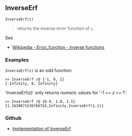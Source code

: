 ## InverseErf

```
InverseErf(z)
```

> returns the inverse error function of `z`.


See
* [Wikipedia - Error_function - Inverse functions](https://en.wikipedia.org/wiki/Error_function#Inverse_functions) 
 
### Examples

`InverseErf(z)` is an odd function:

```  
>> InverseErf /@ {-1, 0, 1}    
{-Infinity, 0, Infinity}     
``` 

'InverseErf($z$)' only returns numeric values for '-1 <= $z$ <= 1':    
``` 
>> InverseErf /@ {0.9, 1.0, 1.1}    
{1.1630871536766743,Infinity,InverseErf(1.1)} 
```

### Github

* [Implementation of InverseErf](https://github.com/axkr/symja_android_library/blob/master/symja_android_library/matheclipse-core/src/main/java/org/matheclipse/core/builtin/SpecialFunctions.java#L866) 
